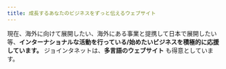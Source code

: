 ```yaml
---
title: 成長するあなたのビジネスをずっと伝えるウェブサイト
---
```

現在、海外に向けて展開したい、海外にある事業と提携して日本で展開したい等、**インターナショナルな活動を行っている/始めたいビジネスを積極的に応援しています。** ジョインタネットは、**多言語のウェブサイト** も得意としています。
